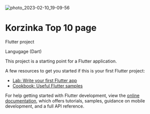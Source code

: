 ![photo_2023-02-10_19-09-56](https://user-images.githubusercontent.com/104393658/218112456-99d1d609-e438-40a3-9eeb-e94970e08b72.jpg)
# Korzinka Top 10 page

Flutter project

Langugage (Dart)

This project is a starting point for a Flutter application.

A few resources to get you started if this is your first Flutter project:

- [Lab: Write your first Flutter app](https://docs.flutter.dev/get-started/codelab)
- [Cookbook: Useful Flutter samples](https://docs.flutter.dev/cookbook)

For help getting started with Flutter development, view the
[online documentation](https://docs.flutter.dev/), which offers tutorials,
samples, guidance on mobile development, and a full API reference.
